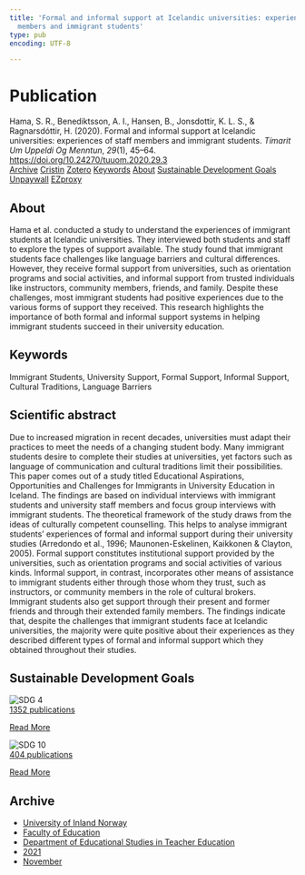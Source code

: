 ```yaml
---
title: 'Formal and informal support at Icelandic universities: experiences of staff
  members and immigrant students'
type: pub
encoding: UTF-8

---
```

<h1>Publication</h1>
<article id="csl-bib-container-44S7YZ28" class="csl-bib-container">
  <div class="csl-bib-body"> <div class="csl-entry">Hama, S. R., Benediktsson, A. I., Hansen, B., Jonsdottir, K. L. S., &#38; Ragnarsdóttir, H. (2020). Formal and informal support at Icelandic universities: experiences of staff members and immigrant students. <i>Tímarit Um Uppeldi Og Menntun</i>, <i>29</i>(1), 45–64. <a href="https://doi.org/10.24270/tuuom.2020.29.3">https://doi.org/10.24270/tuuom.2020.29.3</a></div> </div>
  <div class="csl-bib-buttons">
    <a href="#taxonomy-article-44S7YZ28" alt="archive" class="csl-bib-button">Archive</a>
    <a href="https://app.cristin.no/results/show.jsf?id=1951071" alt="Cristin" class="csl-bib-button">Cristin</a>
    <a href="http://zotero.org/groups/5881554/items/44S7YZ28" alt="Zotero" class="csl-bib-button">Zotero</a>
    <a href="#keywords-article-44S7YZ28" alt="keywords" class="csl-bib-button">Keywords</a>
    <a href="#about-article-44S7YZ28" alt="about_pub" class="csl-bib-button">About</a>
    <a href="#sdg-article-44S7YZ28" alt="sdg" class="csl-bib-button">Sustainable Development Goals</a>
    <a href="https://ojs.hi.is/tuuom/article/download/3165/1874" alt="Unpaywall" class="csl-bib-button">Unpaywall</a>
    <a href="https://ojs.hi.is/tuuom/article/download/3165/1874" alt="EZproxy" class="csl-bib-button">EZproxy</a>
  </div>
  <div id="csl-bib-meta-container-44S7YZ28"></div>
</article>
<div id="csl-bib-meta-44S7YZ28" class="csl-bib-meta">
  <article id="about-article-44S7YZ28" class="about_pub-article">
    <h1>About</h1>
    Hama et al. conducted a study to understand the experiences of immigrant students at Icelandic universities. They interviewed both students and staff to explore the types of support available. The study found that immigrant students face challenges like language barriers and cultural differences. However, they receive formal support from universities, such as orientation programs and social activities, and informal support from trusted individuals like instructors, community members, friends, and family. Despite these challenges, most immigrant students had positive experiences due to the various forms of support they received. This research highlights the importance of both formal and informal support systems in helping immigrant students succeed in their university education.
  </article>
  <article id="keywords-article-44S7YZ28" class="keywords-article">
    <h1>Keywords</h1>
    Immigrant Students, University Support, Formal Support, Informal Support, Cultural Traditions, Language Barriers
  </article>
  <article id="abstract-article-44S7YZ28" class="abstract-article">
    <h1>Scientific abstract</h1>
    Due to increased migration in recent decades, universities must adapt their practices to meet the needs of a changing student body. Many immigrant students desire to complete their studies at universities, yet factors such as language of communication and cultural traditions limit their possibilities. This paper comes out of a study titled Educational Aspirations, Opportunities and Challenges for Immigrants in University Education in Iceland. The findings are based on individual interviews with immigrant students and university staff members and focus group interviews with immigrant students. The theoretical framework of the study draws from the ideas of culturally competent counselling. This helps to analyse immigrant students’ experiences of formal and informal support during their university studies (Arredondo et al., 1996; Maunonen-Eskelinen, Kaikkonen &amp; Clayton, 2005). Formal support constitutes institutional support provided by the universities, such as orientation programs and social activities of various kinds. Informal support, in contrast, incorporates other means of assistance to immigrant students either through those whom they trust, such as instructors, or community members in the role of cultural brokers. Immigrant students also get support through their present and former friends and through their extended family members. The findings indicate that, despite the challenges that immigrant students face at Icelandic universities, the majority were quite positive about their experiences as they described different types of formal and informal support which they obtained throughout their studies.
  </article>
  <article id="sdg-article-44S7YZ28" class="sdg-article">
    <h1>Sustainable Development Goals</h1>
    <div class="sdg-container"><div id="sdg4" class="sdg">
        <img src="{{< params subfolder >}}images/sdg/sdg04_en.png" class="image" alt="SDG 4">
        <div class="sdg-overlay">
          <a href="{{< params subfolder >}}en/archive/?sdg=4#archive" class="sdg-publication-count"><span>1352</span> publications</a>
          <p><a href="https://sdgs.un.org/goals/goal4" class="sdg-read-more">Read More</a></p>
        </div>
      </div> <div id="sdg10" class="sdg">
        <img src="{{< params subfolder >}}images/sdg/sdg10_en.png" class="image" alt="SDG 10">
        <div class="sdg-overlay">
          <a href="{{< params subfolder >}}en/archive/?sdg=10#archive" class="sdg-publication-count"><span>404</span> publications</a>
          <p><a href="https://sdgs.un.org/goals/goal10" class="sdg-read-more">Read More</a></p>
        </div>
      </div></div>
  </article>
  <article id="taxonomy-article-44S7YZ28" class="taxonomy-article">
    <h1>Archive</h1>
    <ul>
      <li><a href="{{< params subfolder >}}en/archive/?key=3DCRN523">University of Inland Norway</a></li>
      <li><a href="{{< params subfolder >}}en/archive/?key=WYNZA47F">Faculty of Education</a></li>
      <li><a href="{{< params subfolder >}}en/archive/?key=BKPR6TE7">Department of Educational Studies in Teacher Education</a></li>
      <li><a href="{{< params subfolder >}}en/archive/?key=F8UKZ6L4">2021</a></li>
      <li><a href="{{< params subfolder >}}en/archive/?key=YMEYZCB3">November</a></li>
    </ul>
  </article>
</div>
